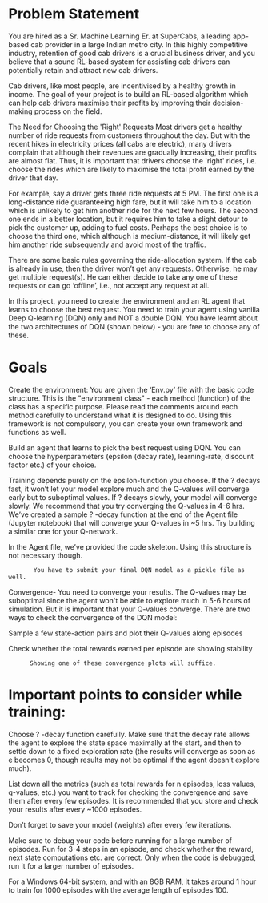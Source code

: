 # Problem Statement
You are hired as a Sr. Machine Learning Er. at SuperCabs, a leading app-based cab provider in a large Indian metro city. In this highly competitive industry, retention of good cab drivers is a crucial business driver, and you believe that a sound RL-based system for assisting cab drivers can potentially retain and attract new cab drivers. 

 

Cab drivers, like most people, are incentivised by a healthy growth in income. The goal of your project is to build an RL-based algorithm which can help cab drivers maximise their profits by improving their decision-making process on the field.

 

The Need for Choosing the 'Right' Requests
Most drivers get a healthy number of ride requests from customers throughout the day. But with the recent hikes in electricity prices (all cabs are electric), many drivers complain that although their revenues are gradually increasing, their profits are almost flat. Thus, it is important that drivers choose the 'right' rides, i.e. choose the rides which are likely to maximise the total profit earned by the driver that day. 

 

For example, say a driver gets three ride requests at 5 PM. The first one is a long-distance ride guaranteeing high fare, but it will take him to a location which is unlikely to get him another ride for the next few hours. The second one ends in a better location, but it requires him to take a slight detour to pick the customer up, adding to fuel costs. Perhaps the best choice is to choose the third one, which although is medium-distance, it will likely get him another ride subsequently and avoid most of the traffic. 

 

There are some basic rules governing the ride-allocation system. If the cab is already in use, then the driver won’t get any requests. Otherwise, he may get multiple request(s). He can either decide to take any one of these requests or can go ‘offline’, i.e., not accept any request at all. 


In this project, you need to create the environment and an RL agent that learns to choose the best request. You need to train your agent using vanilla Deep Q-learning (DQN) only and NOT a double DQN. You have learnt about the two architectures of DQN (shown below) - you are free to choose any of these.

# Goals
Create the environment: You are given the ‘Env.py’ file with the basic code structure. This is the "environment class" - each method (function) of the class has a specific purpose. Please read the comments around each method carefully to understand what it is designed to do. Using this framework is not compulsory, you can create your own framework and functions as well.

Build an agent that learns to pick the best request using DQN. You can choose the hyperparameters (epsilon (decay rate), learning-rate, discount factor etc.) of your choice.

Training depends purely on the epsilon-function you choose. If the 
?
 decays fast, it won’t let your model explore much and the Q-values will converge early but to suboptimal values. If 
?
 decays slowly, your model will converge slowly. We recommend that you try converging the Q-values in 4-6 hrs.  We’ve created a sample 
?
-decay function at the end of the Agent file (Jupyter notebook) that will converge your Q-values in ~5 hrs. Try building a similar one for your Q-network.

In the Agent file, we’ve provided the code skeleton. Using this structure is not necessary though.

           You have to submit your final DQN model as a pickle file as well.

Convergence- You need to converge your results. The Q-values may be suboptimal since the agent won't be able to explore much in 5-6 hours of simulation. But it is important that your Q-values converge. There are two ways to check the convergence of the DQN model:

Sample a few state-action pairs and plot their Q-values along episodes

Check whether the total rewards earned per episode are showing stability

          Showing one of these convergence plots will suffice.

 

# Important points to consider while training:

Choose 
?
-decay function carefully. Make sure that the decay rate allows the agent to explore the state space maximally at the start, and then to settle down to a fixed exploration rate (the results will converge as soon as e becomes 0, though results may not be optimal if the agent doesn’t explore much).

List down all the metrics (such as total rewards for n episodes, loss values, q-values, etc.) you want to track for checking the convergence and save them after every few episodes. It is recommended that you store and check your results after every ~1000 episodes.

Don’t forget to save your model (weights) after every few iterations.

Make sure to debug your code before running for a large number of episodes. Run for 3-4 steps in an episode, and check whether the reward, next state computations etc. are correct. Only when the code is debugged, run it for a larger number of episodes.

For a Windows 64-bit system, and with an 8GB RAM, it takes around 1 hour to train for 1000 episodes with the average length of episodes 100.
 
